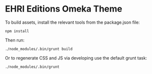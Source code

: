 # EHRI Editions Omeka Theme

To build assets, install the relevant tools from the package.json file:

    npm install

Then run:

    ./node_modules/.bin/grunt build

Or to regenerate CSS and JS via developing use the default grunt task:

    ./node_modules/.bin/grunt
